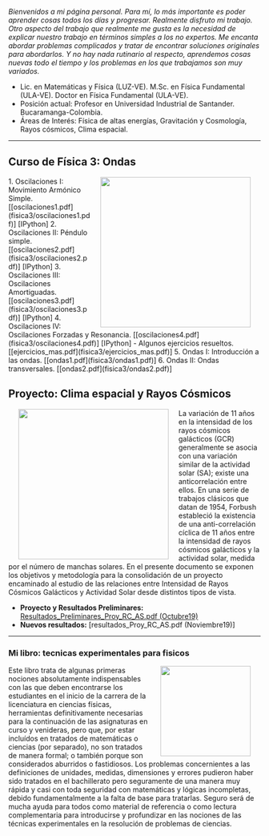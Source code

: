 _Bienvenidos a mi página personal. Para mí, lo más importante es poder aprender cosas todos los días y progresar. Realmente disfruto mi trabajo. Otro aspecto del trabajo que realmente me gusta es la necesidad de explicar nuestro trabajo en términos simples a los no expertos. Me encanta abordar problemas complicados y tratar de encontrar soluciones originales para abordarlos. Y no hay nada rutinario al respecto, aprendemos cosas nuevas todo el tiempo y los problemas en los que trabajamos son muy variados._

- Lic. en Matemáticas y Física (LUZ-VE). M.Sc. en Física Fundamental (ULA-VE). Doctor en Física Fundamental (ULA-VE).
- Posición actual: Profesor en Universidad Industrial de Santander. Bucaramanga-Colombia.
- Áreas de Interés: Física de altas energías, Gravitación y Cosmología, Rayos cósmicos, Clima espacial.

<HR>

<h2>Curso de Física 3: Ondas</h2>
<img src="https://www.insidescience.org/sites/default/files/sites/default/files/images/articles/top-images/2019/Waves_topNteaser.jpg" style="float:right" width="300" hspace="20">
1. Oscilaciones I: Movimiento Armónico Simple. [[oscilaciones1.pdf](fisica3/oscilaciones1.pdf)] [IPython]
2. Oscilaciones II: Péndulo simple. [[oscilaciones2.pdf](fisica3/oscilaciones2.pdf)] [IPython]
3. Oscilaciones III: Oscilaciones Amortiguadas. [[oscilaciones3.pdf](fisica3/oscilaciones3.pdf)] [IPython]
4. Oscilaciones IV: Oscilaciones Forzadas y Resonancia. [[oscilaciones4.pdf](fisica3/oscilaciones4.pdf)] [IPython]
  - Algunos ejercicios resueltos. [[ejercicios_mas.pdf](fisica3/ejercicios_mas.pdf)]
5. Ondas I: Introducción a las ondas. [[ondas1.pdf](fisica3/ondas1.pdf)]
6. Ondas II: Ondas transversales. [[ondas2.pdf](fisica3/ondas2.pdf)]

<h2>Proyecto: Clima espacial y Rayos Cósmicos</h2>
<img src="https://live.staticflickr.com/8314/7931831962_7652860bae_b.jpg" style="float:left" width="300" hspace="20"> La variación de 11 años en la intensidad de los rayos cósmicos galácticos (GCR) generalmente se asocia con una variación similar de la actividad solar (SA); existe una anticorrelación entre ellos. En una serie de trabajos clásicos que datan de 1954, Forbush estableció la existencia de una anti-correlación cíclica de 11 años entre la intensidad de rayos cósmicos galácticos y la actividad solar, medida por el número de manchas solares. En el presente documento se exponen los objetivos y metodología para la consolidación de un proyecto encaminado al estudio de las relaciones entre Intensidad de Rayos Cósmicos Galácticos y Actividad Solar desde distintos tipos de vista.

- **Proyecto y Resultados Preliminares:** [Resultados_Preliminares_Proy_RC_AS.pdf (Octubre19)](rayos_cosmicos/Resultados_Preliminares_Proy_RC_AS.pdf)
- **Nuevos resultados:** [resultados_Proy_RC_AS.pdf (Noviembre19)]

<HR>

<h3>Mi libro: tecnicas experimentales para fisicos</h3>
<img src="https://images-na.ssl-images-amazon.com/images/I/41HgV-STn-L._SX339_BO1,204,203,200_.jpg" style="float:right" width="180" hspace="20"> Este libro trata de algunas primeras nociones absolutamente indispensables con las que deben encontrarse los estudiantes en el inicio de la carrera de la licenciatura en ciencias físicas, herramientas definitivamente necesarias para la continuación de las asignaturas en curso y venideras, pero que, por estar incluídos en tratados de matemáticas o ciencias (por separado), no son tratados de manera formal; o también porque son considerados aburridos o fastidiosos. Los problemas concernientes a las definiciones de unidades, medidas, dimensiones y errores pudieron haber sido tratados en el bachillerato pero seguramente de una manera muy rápida y casi con toda seguridad con matemáticas y lógicas incompletas, debido fundamentalmente a la falta de base para tratarlas. Seguro será de mucha ayuda para todos como material de referencia o como lectura complementaria para introducirse y profundizar en las nociones de las técnicas experimentales en la resolución de problemas de ciencias.
